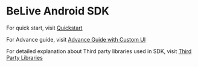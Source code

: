 # BeLive Android SDK 

For quick start, visit [Quickstart](QuickStart.md)

For Advance guide, visit [Advance Guide with Custom UI](Advance.md)

For detailed explanation about Third party libraries used in SDK, visit [Third Party Libraries](Third-Party-Libs.md)